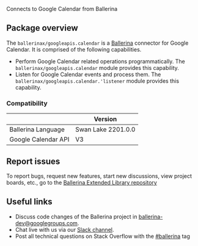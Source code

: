 Connects to Google Calendar from Ballerina

## Package overview
The `ballerinax/googleapis.calendar` is a [Ballerina](https://ballerina.io/) connector for Google Calendar. It is comprised of the following capabilities.

* Perform Google Calendar related operations programmatically. The `ballerinax/googleapis.calendar` module provides this capability.
* Listen for Google Calendar events and process them. The `ballerinax/googleapis.calendar.'listener` module provides this capability.

### Compatibility
|                     | Version            |
|---------------------|--------------------|
| Ballerina Language  | Swan Lake 2201.0.0 |
| Google Calendar API | V3                 |

## Report issues
To report bugs, request new features, start new discussions, view project boards, etc., go to the [Ballerina Extended Library repository](https://github.com/ballerina-platform/ballerina-extended-library)

## Useful links
- Discuss code changes of the Ballerina project in [ballerina-dev@googlegroups.com](mailto:ballerina-dev@googlegroups.com).
- Chat live with us via our [Slack channel](https://ballerina.io/community/slack/).
- Post all technical questions on Stack Overflow with the [#ballerina](https://stackoverflow.com/questions/tagged/ballerina) tag
